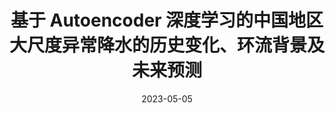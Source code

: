 ---
title: "基于 Autoencoder 深度学习的中国地区大尺度异常降水的历史变化、环流背景及未来预测"
event: "The 8th Youth Geosciences Forum"
location: "Wuhan, China"
date: 2023-05-05
date_end: 2023-05-08
presentation: "Oral"

# 这些字段很重要
publishDate: 2023-05-05
draft: false
featured: false
type: talk
section: talk

# 可选字段
# summary: "Presentation on cascading flood hazards in the context of climate change."
---